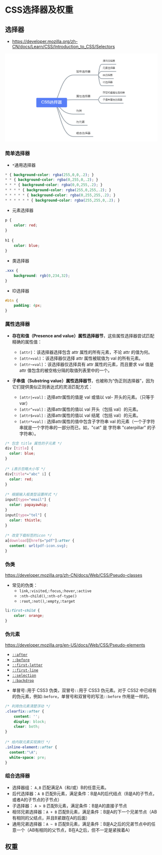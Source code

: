 # CSS选择器及权重

## 选择器

* https://developer.mozilla.org/zh-CN/docs/Learn/CSS/Introduction_to_CSS/Selectors

<div style="text-align: center;"><img src="../bcode/190404h/csssel.png"></div>

### 简单选择器

* `*`通用选择器

```CSS
* { background-color: rgba(255,0,0,.2); }
* * { background-color: rgba(0,255,0,.2); }
* * * { background-color: rgba(0,0,255,.2); }
* * * * { background-color: rgba(255,0,255,.2); }
* * * * * { background-color: rgba(0,255,255,.2); }
* * * * * * { background-color: rgba(255,255,0,.2); }
```

* 元素选择器

```CSS
p {
    color: red;
}

h1 {
    color: blue;
}
```

* 类选择器

```CSS
.xxx {
    background: rgb(0,234,32);
}
```

* ID选择器

```CSS
#btn {
    padding: 4px;
}
```

### 属性选择器

* **存在和值（Presence and value）属性选择器节**，这些属性选择器尝试匹配精确的属性值：
  * `[attr]`：该选择器选择包含 attr 属性的所有元素，不论 attr 的值为何。
  * `[attr=val]`：该选择器仅选择 attr 属性被赋值为 val 的所有元素。
  * `[attr~=val]`：该选择器仅选择具有 attr 属性的元素，而且要求 val 值是 attr 值包含的被空格分隔的取值列表里中的一个。

* **子串值（Substring value）属性选择器节**，也被称为“伪正则选择器”，因为它们提供类似正则表达式的灵活匹配方式：
  * `[attr|=val]` : 选择attr属性的值是 val 或值以 val- 开头的元素。（只等于var）
  * `[attr^=val]` : 选择attr属性的值以 val 开头（包括 val）的元素。
  * `[attr$=val]` : 选择attr属性的值以 val 结尾（包括 val）的元素。
  * `[attr*=val]` : 选择attr属性的值中包含子字符串 val 的元素（一个子字符串就是一个字符串的一部分而已，如，"cat" 是 字符串 "caterpillar" 的子字符串）。

```CSS
/* 包含 title 属性的子元素 */
div [title] {
  color: blue;
}

/* i表示忽略大小写 */
div[title*="abc" i] {
  color: red;
}

/* 根据输入框类型设置样式 */
input[type="email"] {
  color: papayawhip;
}
input[type="tel"] {
  color: thistle;
}

/* 改变下载标签的icon */
a[download][href$="pdf"]:after {
  content: url(pdf-icon.svg);
}
```

### 伪类

https://developer.mozilla.org/zh-CN/docs/Web/CSS/Pseudo-classes

- 常见的伪类：
    - `link`,`:visited`,`:focus`,`:hover`,`:active`
    - `:nth-child()`,`:nth-of-type()`
    - `:root`,`:not()`,`:empty`,`:target`

```CSS
li:first-child {
    color: orange;
}
```

### 伪元素

https://developer.mozilla.org/en-US/docs/Web/CSS/Pseudo-elements

- [`::after`](https://developer.mozilla.org/zh-CN/docs/Web/CSS/::after)
- [`::before`](https://developer.mozilla.org/zh-CN/docs/Web/CSS/::before)
- [`::first-letter`](https://developer.mozilla.org/zh-CN/docs/Web/CSS/::first-letter)
- [`::first-line`](https://developer.mozilla.org/zh-CN/docs/Web/CSS/::first-line)
- [`::selection`](https://developer.mozilla.org/zh-CN/docs/Web/CSS/::selection)
- [`::backdrop`](https://developer.mozilla.org/zh-CN/docs/Web/CSS/::backdrop)

* 单冒号`:`用于 CSS3 伪类，双冒号`::`用于 CSS3 伪元素。对于 CSS2 中已经有的伪元素，例如`:before`，单冒号和双冒号的写法`::before` 作用是一样的。

```CSS
/* 利用伪元素清楚浮动 */
.clearfix::after {
    content: '';
    display: block;
    clear: both;
}

/* 给内联元素实现换行 */
.inline-element::after {
  content:"\A";
  white-space: pre;
}
```

### 组合选择器

* 选择器组：  `A,B` 匹配满足A（和/或）B的任意元素。
* 后代选择器：`A B` 匹配B元素，满足条件：B是A的后代结点（B是A的子节点，或者A的子节点的子节点）
* 子选择器：  `A > B` 匹配B元素，满足条件：B是A的直接子节点
* 相邻兄弟选择器：`A + B` 匹配B元素，满足条件：B是A的下一个兄弟节点（AB有相同的父结点，并且B紧跟在A的后面）
* 通用兄弟选择器：`A ~ B` 匹配B元素，满足条件：B是A之后的兄弟节点中的任意一个（AB有相同的父节点，B在A之后，但不一定是紧挨着A）

## 权重

